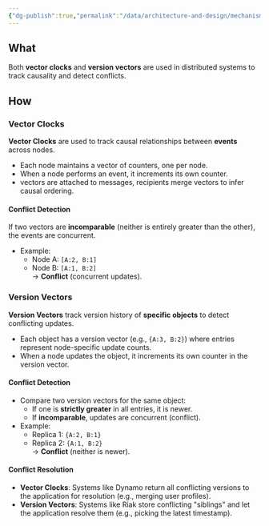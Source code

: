 ```yaml
---
{"dg-publish":true,"permalink":"/data/architecture-and-design/mechanisms/vector-clocks-and-version-vectors/"}
---
```



## What
Both **vector clocks** and **version vectors** are used in distributed systems to track causality and detect conflicts.

## How
### Vector Clocks
**Vector Clocks** are used to track causal relationships between **events** across nodes.
- Each node maintains a vector of counters, one per node.
- When a node performs an event, it increments its own counter.
- vectors are attached to messages, recipients merge vectors to infer causal ordering.
#### Conflict Detection
If two vectors are **incomparable** (neither is entirely greater than the other), the events are concurrent.
- Example:
    - Node A: `[A:2, B:1]`
    - Node B: `[A:1, B:2]`  
        → **Conflict** (concurrent updates).

### Version Vectors
**Version Vectors** track version history of **specific objects** to detect conflicting updates.
- Each object has a version vector (e.g., `{A:3, B:2}`) where entries represent node-specific update counts.
- When a node updates the object, it increments its own counter in the version vector.

#### Conflict Detection
- Compare two version vectors for the same object:
    - If one is **strictly greater** in all entries, it is newer.
    - If **incomparable**, updates are concurrent (conflict).
- Example:
    - Replica 1: `{A:2, B:1}`
    - Replica 2: `{A:1, B:2}`  
        → **Conflict** (neither is newer).

#### Conflict Resolution
- **Vector Clocks**: Systems like Dynamo return all conflicting versions to the application for resolution (e.g., merging user profiles).
- **Version Vectors**: Systems like Riak store conflicting "siblings" and let the application resolve them (e.g., picking the latest timestamp).